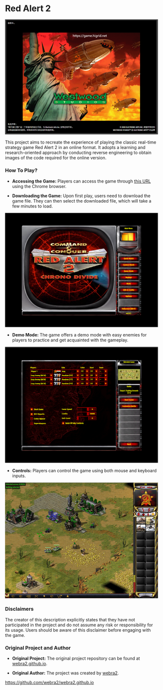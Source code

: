 # Red Alert 2

![Red Alert2](images/image1.png)

This project aims to recreate the experience of playing the classic real-time strategy game Red Alert 2 in an online format. It adopts a learning and research-oriented approach by conducting reverse engineering to obtain images of the code required for the online version.

### How To Play?

- **Accessing the Game:** Players can access the game through [this URL](https://html-online-game.github.io/red-alert2/) using the Chrome browser.

- **Downloading the Game:** Upon first play, users need to download the game file. They can then select the downloaded file, which will take a few minutes to load.

![Downloading the Game](images/image2.png)

- **Demo Mode:** The game offers a demo mode with easy enemies for players to practice and get acquainted with the gameplay.

![Demo Mode](images/image3.png)

- **Controls:** Players can control the game using both mouse and keyboard inputs.

![Game Controls](images/image4.png)

### Disclaimers

The creator of this description explicitly states that they have not participated in the project and do not assume any risk or responsibility for its usage. Users should be aware of this disclaimer before engaging with the game.

### Original Project and Author

- **Original Project:** The original project repository can be found at [webra2.github.io](https://github.com/webra2/webra2.github.io).

- **Original Author:** The project was created by [webra2](https://github.com/webra2).


https://github.com/webra2/webra2.github.io
